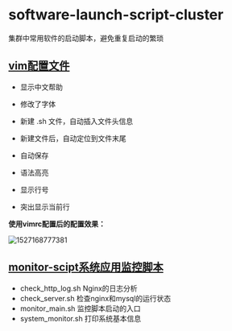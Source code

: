 # software-launch-script-cluster
集群中常用软件的启动脚本，避免重复启动的繁琐



## [vim配置文件](https://github.com/Tiakon/software-launch-script-cluster/tree/master/vim%E9%85%8D%E7%BD%AE%E6%96%87%E4%BB%B6)

- 显示中文帮助

- 修改了字体

- 新建 .sh 文件，自动插入文件头信息

- 新建文件后，自动定位到文件末尾

- 自动保存

- 语法高亮

- 显示行号 

- 突出显示当前行 




**使用vimrc配置后的配置效果：**

![1527168777381](https://github.com/Tiakon/software-launch-script-cluster/blob/master/image/1527168777381.png)



## [monitor-scipt系统应用监控脚本](https://github.com/Tiakon/software-launch-script-cluster/tree/master/monitor-scipt) 



- check_http_log.sh 		Nginx的日志分析   
- check_server.sh 		        检查nginx和mysql的运行状态 
- monitor_main.sh                 监控脚本启动的入口 
- system_monitor.sh              打印系统基本信息 













